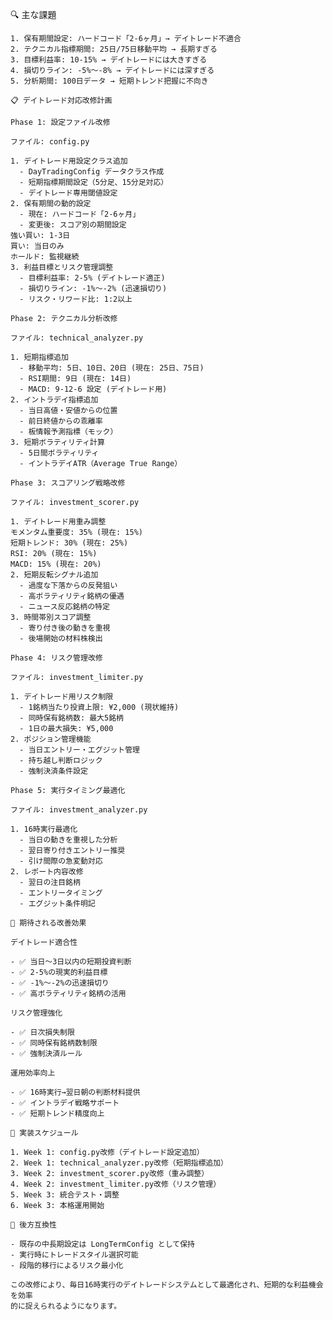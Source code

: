  🔍 主な課題

    1. 保有期間設定: ハードコード「2-6ヶ月」→ デイトレード不適合
    2. テクニカル指標期間: 25日/75日移動平均 → 長期すぎる
    3. 目標利益率: 10-15% → デイトレードには大きすぎる
    4. 損切りライン: -5%～-8% → デイトレードには深すぎる
    5. 分析期間: 100日データ → 短期トレンド把握に不向き

    📋 デイトレード対応改修計画

    Phase 1: 設定ファイル改修

    ファイル: config.py

    1. デイトレード用設定クラス追加
      - DayTradingConfig データクラス作成
      - 短期指標期間設定（5分足、15分足対応）
      - デイトレード専用閾値設定
    2. 保有期間の動的設定
      - 現在: ハードコード「2-6ヶ月」
      - 変更後: スコア別の期間設定
    強い買い: 1-3日
    買い: 当日のみ
    ホールド: 監視継続
    3. 利益目標とリスク管理調整
      - 目標利益率: 2-5% (デイトレード適正)
      - 損切りライン: -1%～-2% (迅速損切り)
      - リスク・リワード比: 1:2以上

    Phase 2: テクニカル分析改修

    ファイル: technical_analyzer.py

    1. 短期指標追加
      - 移動平均: 5日、10日、20日 (現在: 25日、75日)
      - RSI期間: 9日 (現在: 14日)
      - MACD: 9-12-6 設定 (デイトレード用)
    2. イントラデイ指標追加
      - 当日高値・安値からの位置
      - 前日終値からの乖離率
      - 板情報予測指標（モック）
    3. 短期ボラティリティ計算
      - 5日間ボラティリティ
      - イントラデイATR（Average True Range）

    Phase 3: スコアリング戦略改修

    ファイル: investment_scorer.py

    1. デイトレード用重み調整
    モメンタム重要度: 35% (現在: 15%)
    短期トレンド: 30% (現在: 25%)
    RSI: 20% (現在: 15%)
    MACD: 15% (現在: 20%)
    2. 短期反転シグナル追加
      - 過度な下落からの反発狙い
      - 高ボラティリティ銘柄の優遇
      - ニュース反応銘柄の特定
    3. 時間帯別スコア調整
      - 寄り付き後の動きを重視
      - 後場開始の材料株検出

    Phase 4: リスク管理改修

    ファイル: investment_limiter.py

    1. デイトレード用リスク制限
      - 1銘柄当たり投資上限: ¥2,000 (現状維持)
      - 同時保有銘柄数: 最大5銘柄
      - 1日の最大損失: ¥5,000
    2. ポジション管理機能
      - 当日エントリー・エグジット管理
      - 持ち越し判断ロジック
      - 強制決済条件設定

    Phase 5: 実行タイミング最適化

    ファイル: investment_analyzer.py

    1. 16時実行最適化
      - 当日の動きを重視した分析
      - 翌日寄り付きエントリー推奨
      - 引け間際の急変動対応
    2. レポート内容改修
      - 翌日の注目銘柄
      - エントリータイミング
      - エグジット条件明記

    🎯 期待される改善効果

    デイトレード適合性

    - ✅ 当日～3日以内の短期投資判断
    - ✅ 2-5%の現実的利益目標  
    - ✅ -1%～-2%の迅速損切り
    - ✅ 高ボラティリティ銘柄の活用

    リスク管理強化

    - ✅ 日次損失制限
    - ✅ 同時保有銘柄数制限
    - ✅ 強制決済ルール

    運用効率向上

    - ✅ 16時実行→翌日朝の判断材料提供
    - ✅ イントラデイ戦略サポート
    - ✅ 短期トレンド精度向上

    📅 実装スケジュール

    1. Week 1: config.py改修（デイトレード設定追加）
    2. Week 1: technical_analyzer.py改修（短期指標追加）
    3. Week 2: investment_scorer.py改修（重み調整）
    4. Week 2: investment_limiter.py改修（リスク管理）
    5. Week 3: 統合テスト・調整
    6. Week 3: 本格運用開始

    🔄 後方互換性

    - 既存の中長期設定は LongTermConfig として保持
    - 実行時にトレードスタイル選択可能
    - 段階的移行によるリスク最小化

    この改修により、毎日16時実行のデイトレードシステムとして最適化され、短期的な利益機会を効率
    的に捉えられるようになります。 